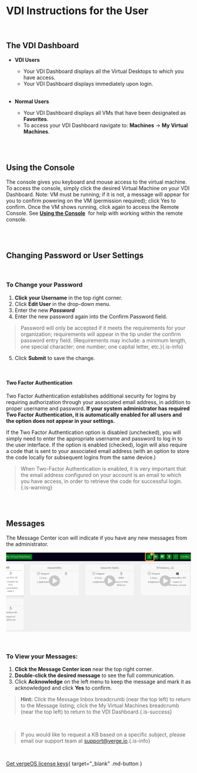 

# VDI Instructions for the User

<br>

## The VDI Dashboard

-   **VDI Users**
    -   Your VDI Dashboard displays all the Virtual Desktops to which you have access.
    -   Your VDI Dashboard displays immediately upon login.
    <br>
    
-   **Normal Users**
    -   Your VDI Dashboard displays all VMs that have been designated as **Favorites**.
    -   To access your VDI Dashboard navigate to: **Machines** -> **My Virtual Machines**.


<br>
<br>

## Using the Console
The console gives you keyboard and mouse access to the virtual machine. To access the console, simply click the desired Virtual Machine on your VDI Dashboard. Note: VM must be running; if it is not, a message will appear for you to confirm powering on the VM (permission required); click Yes to confirm. Once the VM shows running, click again to access the Remote Console. See [**Using the Console**](/product-guide/virtual-machines/vm-remote-console)  for help with working within the remote console.

<br>
<br>

## Changing Password or User Settings

<br>

### To Change your Password

1.  **Click your Username** in the top right corner.
2.  Click **Edit User** in the drop-down menu.
3.  Enter the new ***Password***
4.  Enter the new password again into the Confirm Password field.
> Password will only be accepted if it meets the requirements for your organization; requirements will appear in the tip under the confirm password entry field. (Requirements may include: a minimum length, one special character; one number; one capital letter, etc.){.is-info}
5.  Click **Submit** to save the change.
<br>

#### Two Factor Authentication
Two Factor Authentication establishes additional security for logins by requiring authorization through your associated email address, in addition to proper username and password.  **If your system administrator has required Two Factor Authentication, it is automatically enabled for all users and the option does not appear in your settings.**

If the Two Factor Authentication option is disabled (unchecked), you will simply need to enter the appropriate username and password to log in to the user interface. If the option is enabled (checked), login will also require a code that is sent to your associated email address (with an option to store the code locally for subsequent logins from the same device.) 
> When Two-Factor Authentication is enabled, it is very important that the email address configured on your account is an email to which you have access, in order to retrieve the code for successful login.{.is-warning}

<br>
<br>


## Messages

The Message Center icon will indicate if you have any new messages from the administrator.

![vdi-messageicon.png](/public/userguide-sshots/vdi-messageicon.png)

<br>

### To View your Messages:

1.  **Click the Message Center icon** near the top right corner.
2.  **Double-click the desired message** to see the full communication.
3.  Click **Acknowledge** on the left menu to keep the message and mark it as acknowledged and click **Yes** to confirm.

> **Hint:** Click the Message Inbox breadcrumb (near the top left) to return to the Message listing;
click the My Virtual Machines breadcrumb (near the top left) to return to the VDI Dashboard.{.is-success}

<br>   

   > If you would like to request a KB based on a specific subject, please email our support team at <a href="mailto:support@verge.io?subject=KB Request" target="_blank" rel="noopener noreferrer">support@verge.io.</a>{.is-info}



<br>

[Get vergeOS license keys](https://www.verge.io/test-drive){ target="_blank" .md-button }